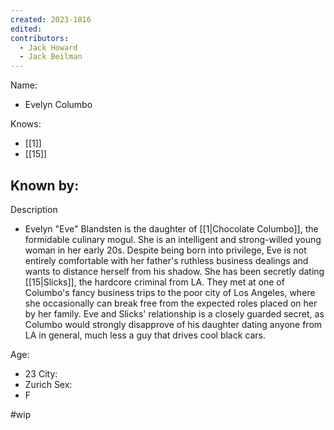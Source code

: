 ```yaml
---
created: 2023-1016
edited:
contributors:
  - Jack Howard
  - Jack Beilman
---
```


Name:
- Evelyn Columbo

Knows:
- [[1]]
- [[15]]

Known by:
- 

Description
- Evelyn "Eve" Blandsten is the daughter of [[1|Chocolate Columbo]], the formidable culinary mogul. She is an intelligent and strong-willed young woman in her early 20s. Despite being born into privilege, Eve is not entirely comfortable with her father's ruthless business dealings and wants to distance herself from his shadow. She has been secretly dating [[15|Slicks]], the hardcore criminal from LA. They met at one of Columbo's fancy business trips to the poor city of Los Angeles, where she occasionally can break free from the expected roles placed on her by her family. Eve and Slicks' relationship is a closely guarded secret, as Columbo would strongly disapprove of his daughter dating anyone from LA in general, much less a guy that drives cool black cars.

Age:
- 23
City:
- Zurich
Sex:
- F

#wip